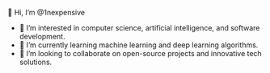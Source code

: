 👋 Hi, I’m @1nexpensive
- 👀 I’m interested in computer science, artificial intelligence, and software development.
- 🌱 I’m currently learning machine learning and deep learning algorithms.
- 💞️ I’m looking to collaborate on open-source projects and innovative tech solutions.

<!---
1nexpensive/1nexpensive is a ✨ special ✨ repository because its `README.md` (this file) appears on your GitHub profile.
You can click the Preview link to take a look at your changes.
--->
